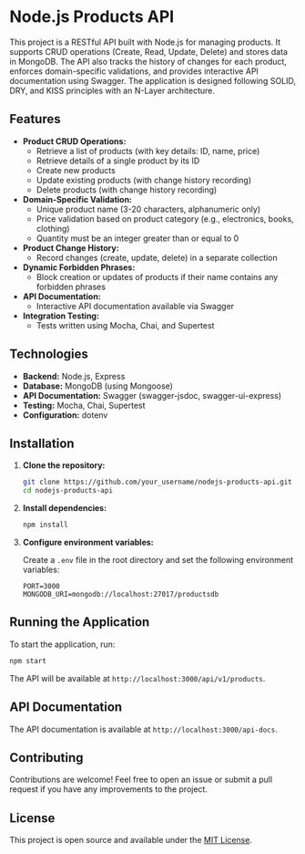 # Node.js Products API

This project is a RESTful API built with Node.js for managing products. It supports CRUD operations (Create, Read, Update, Delete) and stores data in MongoDB. The API also tracks the history of changes for each product, enforces domain-specific validations, and provides interactive API documentation using Swagger. The application is designed following SOLID, DRY, and KISS principles with an N-Layer architecture.

## Features

- **Product CRUD Operations:**
  - Retrieve a list of products (with key details: ID, name, price)
  - Retrieve details of a single product by its ID
  - Create new products
  - Update existing products (with change history recording)
  - Delete products (with change history recording)
- **Domain-Specific Validation:**
  - Unique product name (3-20 characters, alphanumeric only)
  - Price validation based on product category (e.g., electronics, books, clothing)
  - Quantity must be an integer greater than or equal to 0
- **Product Change History:**
  - Record changes (create, update, delete) in a separate collection
- **Dynamic Forbidden Phrases:**
  - Block creation or updates of products if their name contains any forbidden phrases
- **API Documentation:**
  - Interactive API documentation available via Swagger
- **Integration Testing:**
  - Tests written using Mocha, Chai, and Supertest

## Technologies

- **Backend:** Node.js, Express
- **Database:** MongoDB (using Mongoose)
- **API Documentation:** Swagger (swagger-jsdoc, swagger-ui-express)
- **Testing:** Mocha, Chai, Supertest
- **Configuration:** dotenv

## Installation

1. **Clone the repository:**
   ```bash
   git clone https://github.com/your_username/nodejs-products-api.git
   cd nodejs-products-api

2. **Install dependencies:**
   ```bash
   npm install

3. **Configure environment variables:**

   Create a `.env` file in the root directory and set the following environment variables:
   ```plaintext
   PORT=3000
   MONGODB_URI=mongodb://localhost:27017/productsdb

## Running the Application

To start the application, run:

```bash
npm start
```
The API will be available at `http://localhost:3000/api/v1/products`.

## API Documentation

The API documentation is available at `http://localhost:3000/api-docs`.

## Contributing

Contributions are welcome! Feel free to open an issue or submit a pull request if you have any improvements to the project.

## License

This project is open source and available under the [MIT License](LICENSE).
```

